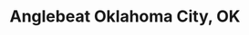 ---
state: OK
region: OKC
title: Anglebeat Oklahoma City, OK
event_url: https://www.eventbrite.com/e/angelbeat-technology-seminar-on-cloudsecurityaidata-registration-54205114958
start_date: 2019-01-29
cost: $200
topics: [ cloud, dataai, security ]
---